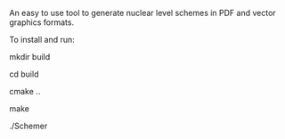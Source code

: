 An easy to use tool to generate nuclear level schemes in PDF and vector graphics formats.

To install and run:

mkdir build

cd build

cmake ..

make

./Schemer
